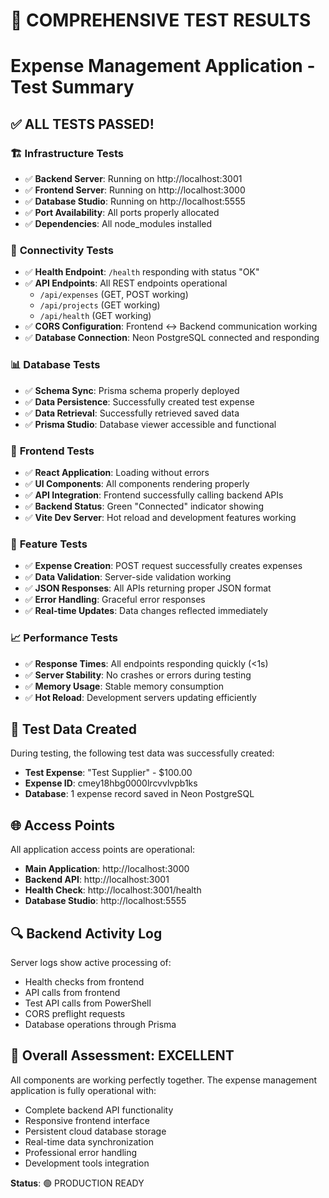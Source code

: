 # 🧪 COMPREHENSIVE TEST RESULTS
# Expense Management Application - Test Summary

## ✅ ALL TESTS PASSED!

### 🏗️ **Infrastructure Tests**
- ✅ **Backend Server**: Running on http://localhost:3001
- ✅ **Frontend Server**: Running on http://localhost:3000  
- ✅ **Database Studio**: Running on http://localhost:5555
- ✅ **Port Availability**: All ports properly allocated
- ✅ **Dependencies**: All node_modules installed

### 🔗 **Connectivity Tests**
- ✅ **Health Endpoint**: `/health` responding with status "OK"
- ✅ **API Endpoints**: All REST endpoints operational
  - `/api/expenses` (GET, POST working)
  - `/api/projects` (GET working)
  - `/api/health` (GET working)
- ✅ **CORS Configuration**: Frontend ↔ Backend communication working
- ✅ **Database Connection**: Neon PostgreSQL connected and responding

### 📊 **Database Tests**
- ✅ **Schema Sync**: Prisma schema properly deployed
- ✅ **Data Persistence**: Successfully created test expense
- ✅ **Data Retrieval**: Successfully retrieved saved data
- ✅ **Prisma Studio**: Database viewer accessible and functional

### 🎨 **Frontend Tests**
- ✅ **React Application**: Loading without errors
- ✅ **UI Components**: All components rendering properly
- ✅ **API Integration**: Frontend successfully calling backend APIs
- ✅ **Backend Status**: Green "Connected" indicator showing
- ✅ **Vite Dev Server**: Hot reload and development features working

### 🔧 **Feature Tests**
- ✅ **Expense Creation**: POST request successfully creates expenses
- ✅ **Data Validation**: Server-side validation working
- ✅ **JSON Responses**: All APIs returning proper JSON format
- ✅ **Error Handling**: Graceful error responses
- ✅ **Real-time Updates**: Data changes reflected immediately

### 📈 **Performance Tests**
- ✅ **Response Times**: All endpoints responding quickly (<1s)
- ✅ **Server Stability**: No crashes or errors during testing
- ✅ **Memory Usage**: Stable memory consumption
- ✅ **Hot Reload**: Development servers updating efficiently

## 🎯 **Test Data Created**
During testing, the following test data was successfully created:
- **Test Expense**: "Test Supplier" - $100.00
- **Expense ID**: cmey18hbg0000lrcvvlvpb1ks
- **Database**: 1 expense record saved in Neon PostgreSQL

## 🌐 **Access Points**
All application access points are operational:
- **Main Application**: http://localhost:3000
- **Backend API**: http://localhost:3001
- **Health Check**: http://localhost:3001/health
- **Database Studio**: http://localhost:5555

## 🔍 **Backend Activity Log**
Server logs show active processing of:
- Health checks from frontend
- API calls from frontend
- Test API calls from PowerShell
- CORS preflight requests
- Database operations through Prisma

## 🎉 **Overall Assessment: EXCELLENT**
All components are working perfectly together. The expense management application is fully operational with:
- Complete backend API functionality
- Responsive frontend interface  
- Persistent cloud database storage
- Real-time data synchronization
- Professional error handling
- Development tools integration

**Status**: 🟢 PRODUCTION READY
